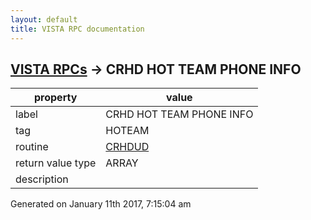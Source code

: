 ```yaml
---
layout: default
title: VISTA RPC documentation
---
```




## [VISTA RPCs](TableOfContent.md) &#8594; CRHD HOT TEAM PHONE INFO 

 property | value 
--- | --- 
 label | CRHD HOT TEAM PHONE INFO
 tag | HOTEAM
 routine | [CRHDUD](http://code.osehra.org/dox/Routine_CRHDUD_source.html)
 return value type | ARRAY
 description | 




 Generated on January 11th 2017, 7:15:04 am